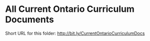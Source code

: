 # All Current Ontario Curriculum Documents

Short URL for this folder:  <http://bit.ly/CurrentOntarioCurriculumDocs>

